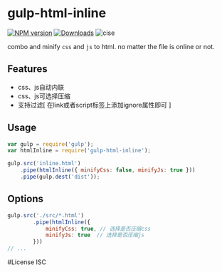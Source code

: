 # gulp-html-inline

[![NPM version][npm-image]][npm-url]
[![Downloads][downloads-image]][downloads-url]
![cise](http://cise.alibaba-inc.com/task/69703/status.svg)

[npm-image]: https://img.shields.io/npm/v/gulp-html-inline.svg?style=flat-square
[npm-url]: https://npmjs.org/package/gulp-html-inline
[downloads-image]: http://img.shields.io/npm/dm/gulp-html-inline.svg?style=flat-square
[downloads-url]: https://npmjs.org/package/gulp-html-inline

combo and minify `css` and `js` to html. no matter the file is online or not.

## Features

+ css、js自动内联
+ css、js可选择压缩
+ 支持过滤[ 在link或者script标签上添加ignore属性即可 ]

## Usage

```javascript
var gulp = require('gulp');
var htmlInline = require('gulp-html-inline');

gulp.src('inline.html')
    .pipe(htmlInline({ minifyCss: false, minifyJs: true }))
    .pipe(gulp.dest('dist'));
```

## Options
```javascript
gulp.src('./src/*.html')
        .pipe(htmlInline({
            minifyCss: true, // 选择是否压缩css
            minifyJs: true  // 选择是否压缩js
        }))
// ...
```

#License
ISC
